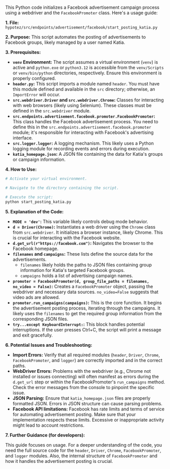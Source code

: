 This Python code initializes a Facebook advertisement campaign process using a webdriver and the `FacebookPromoter` class.  Here's a usage guide:

**1. File:** `hypotez/src/endpoints/advertisement/facebook/start_posting_katia.py`

**2. Purpose:** This script automates the posting of advertisements to Facebook groups, likely managed by a user named Katia.

**3. Prerequisites:**

* **`venv` Environment:** The script assumes a virtual environment (`venv`) is active and `python.exe` or `python3.12` is accessible from the `venv/Scripts` or `venv/bin/python` directories, respectively.  Ensure this environment is properly configured.
* **`header.py`:** This script imports a module named `header`.  You must have this module defined and available in the `src` directory; otherwise, an `ImportError` will occur.
* **`src.webdriver.Driver` and `src.webdriver.Chrome`:**  Classes for interacting with web browsers (likely using Selenium).  These classes must be defined in the `src.webdriver` module.
* **`src.endpoints.advertisement.facebook.promoter.FacebookPromoter`:**  This class handles the Facebook advertisement process. You need to define this in the `src.endpoints.advertisement.facebook.promoter` module; it's responsible for interacting with Facebook's advertising interface.
* **`src.logger.logger`:** A logging mechanism. This likely uses a Python logging module for recording events and errors during execution.
* **`katia_homepage.json`:** A JSON file containing the data for Katia's groups or campaign information.

**4. How to Use:**

```python
# Activate your virtual environment.

# Navigate to the directory containing the script.

# Execute the script:
python start_posting_katia.py
```

**5. Explanation of the Code:**

* **`MODE = 'dev'`:**  This variable likely controls debug mode behavior.
* **`d = Driver(Chrome)`:** Instantiates a web driver using the `Chrome` class from `src.webdriver`.  It initializes a browser instance, likely Chrome.  This is crucial for interacting with the Facebook website.
* **`d.get_url(r"https://facebook.com")`:** Navigates the browser to the Facebook homepage.
* **`filenames` and `campaigns`:**  These lists define the source data for the advertisements.
    * `filenames` likely holds the paths to JSON files containing group information for Katia's targeted Facebook groups.
    * `campaigns` holds a list of advertising campaign names.
* **`promoter = FacebookPromoter(d, group_file_paths = filenames, no_video = False)`:** Creates a `FacebookPromoter` object, passing the webdriver and necessary data sources. `no_video=False` suggests that video ads are allowed.
* **`promoter.run_campaigns(campaigns)`:** This is the core function. It begins the advertisement posting process, iterating through the campaigns.  It likely uses the `filenames` to get the required group information from the corresponding JSON files.
* **`try...except KeyboardInterrupt:`:** This block handles potential interruptions. If the user presses Ctrl+C, the script will print a message and exit gracefully.

**6. Potential Issues and Troubleshooting:**

* **Import Errors:** Verify that all required modules (`header`, `Driver`, `Chrome`, `FacebookPromoter`, and `logger`) are correctly imported and in the correct paths.
* **WebDriver Errors:** Problems with the webdriver (e.g., Chrome not installed or issues connecting) will often manifest as errors during the `d.get_url` step or within the FacebookPromoter's `run_campaigns` method. Check the error messages from the console to pinpoint the specific issue.
* **JSON Parsing:** Ensure that `katia_homepage.json` files are properly formatted JSON. Errors in JSON structure can cause parsing problems.
* **Facebook API limitations:**  Facebook has rate limits and terms of service for automating advertisement posting.  Make sure that your implementation respects these limits.  Excessive or inappropriate activity might lead to account restrictions.


**7. Further Guidance (for developers):**

This guide focuses on usage. For a deeper understanding of the code, you need the full source code for the `header`, `Driver`, `Chrome`, `FacebookPromoter`, and `logger` modules.  Also, the internal structure of `FacebookPromoter` and how it handles the advertisement posting is crucial.